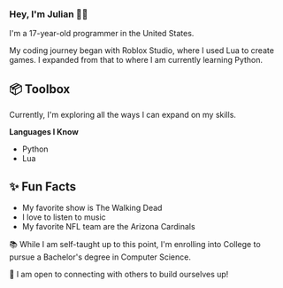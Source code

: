 ### Hey, I'm Julian 👋🏼

I'm a 17-year-old programmer in the United States. 

My coding journey began with Roblox Studio, where I used Lua to create games. I expanded from that to where I am currently learning Python.

## 📦 Toolbox
Currently, I'm exploring all the ways I can expand on my skills. 

**Languages I Know**
  - Python
  - Lua

## ✨ Fun Facts 
  - My favorite show is The Walking Dead
  - I love to listen to music
  - My favorite NFL team are the Arizona Cardinals

📚 While I am self-taught up to this point, I'm enrolling into College to pursue a Bachelor's degree in Computer Science.

🌟 I am open to connecting with others to build ourselves up!
